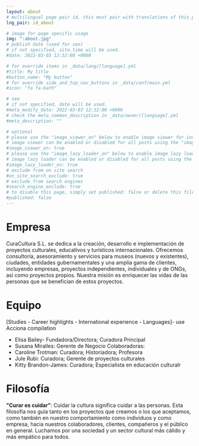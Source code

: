 ```yaml
---
layout: about
# multilingual page pair id, this must pair with translations of this page. (This name must be unique)
lng_pair: id_about

# image for page specific usage
img: ":about.jpg"
# publish date (used for seo)
# if not specified, site.time will be used.
#date: 2022-03-03 12:32:00 +0000

# for override items in _data/lang/[language].yml
#title: My title
#button_name: "My button"
# for override side_and_top_nav_buttons in _data/conf/main.yml
#icon: "fa fa-bath"

# seo
# if not specified, date will be used.
#meta_modify_date: 2022-03-03 12:32:00 +0000
# check the meta_common_description in _data/owner/[language].yml
#meta_description: ""

# optional
# please use the "image_viewer_on" below to enable image viewer for individual pages or posts (_posts/ or [language]/_posts folders).
# image viewer can be enabled or disabled for all posts using the "image_viewer_posts: true" setting in _data/conf/main.yml.
#image_viewer_on: true
# please use the "image_lazy_loader_on" below to enable image lazy loader for individual pages or posts (_posts/ or [language]/_posts folders).
# image lazy loader can be enabled or disabled for all posts using the "image_lazy_loader_posts: true" setting in _data/conf/main.yml.
#image_lazy_loader_on: true
# exclude from on site search
#on_site_search_exclude: true
# exclude from search engines
#search_engine_exclude: true
# to disable this page, simply set published: false or delete this file
#published: false
---
```


# Empresa
CuraCultura S.L. se dedica a la creación, desarrollo e implementación de proyectos culturales, educativos y turísticos internacionales. Ofrecemos consultoría, asesoramiento y servicios para museos (nuevos y existentes), ciudades, entidades gubernamentales y una amplia gama de clientes, incluyendo empresas, proyectos independientes, individuales y de ONGs, así como proyectos propios. Nuestra misión es enriquecer las vidas de las personas que se benefician de estos proyectos.

# Equipo
[Studies - Career highlights - International experience - Languages]- use Acciona compilation
- Elisa Bailey- Fundadora/Directora; Curadora Principal 
- Susana Miralles: Gerente de Negocio
Colaboradoras:
- Caroline Trotman: Curadora; Historiadora; Profesora
- Jule Rubi: Curadora; Gerente de proyectos culturales 
- Kitty Brandon-James: Curadora; Especialista en educación culturalr

# Filosofía
**"Curar es cuidar"**: Cuidar la cultura significa cuidar a las personas.
Esta filosofía nos guía tanto en los proyectos que creamos o los que aceptamos, como también en nuestro comportamiento como individuos y como empresa, hacia nuestros colaboradores, clientes, compañeros y el público en general. Luchamos por una sociedad y un sector cultural más cálido y más empático para todos.

